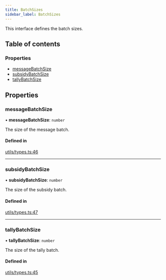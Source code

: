 ```yaml
---
title: BatchSizes
sidebar_label: BatchSizes
---
```


This interface defines the batch sizes.

## Table of contents

### Properties

- [messageBatchSize](BatchSizes.md#messagebatchsize)
- [subsidyBatchSize](BatchSizes.md#subsidybatchsize)
- [tallyBatchSize](BatchSizes.md#tallybatchsize)

## Properties

### messageBatchSize

• **messageBatchSize**: `number`

The size of the message batch.

#### Defined in

[utils/types.ts:46](https://github.com/privacy-scaling-explorations/maci/blob/6a905de08/core/ts/utils/types.ts#L46)

---

### subsidyBatchSize

• **subsidyBatchSize**: `number`

The size of the subsidy batch.

#### Defined in

[utils/types.ts:47](https://github.com/privacy-scaling-explorations/maci/blob/6a905de08/core/ts/utils/types.ts#L47)

---

### tallyBatchSize

• **tallyBatchSize**: `number`

The size of the tally batch.

#### Defined in

[utils/types.ts:45](https://github.com/privacy-scaling-explorations/maci/blob/6a905de08/core/ts/utils/types.ts#L45)

